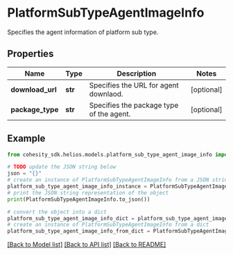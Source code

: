 # PlatformSubTypeAgentImageInfo

Specifies the agent information of platform sub type.

## Properties

Name | Type | Description | Notes
------------ | ------------- | ------------- | -------------
**download_url** | **str** | Specifies the URL for agent downlaod. | [optional] 
**package_type** | **str** | Specifies the package type of the agent. | [optional] 

## Example

```python
from cohesity_sdk.helios.models.platform_sub_type_agent_image_info import PlatformSubTypeAgentImageInfo

# TODO update the JSON string below
json = "{}"
# create an instance of PlatformSubTypeAgentImageInfo from a JSON string
platform_sub_type_agent_image_info_instance = PlatformSubTypeAgentImageInfo.from_json(json)
# print the JSON string representation of the object
print(PlatformSubTypeAgentImageInfo.to_json())

# convert the object into a dict
platform_sub_type_agent_image_info_dict = platform_sub_type_agent_image_info_instance.to_dict()
# create an instance of PlatformSubTypeAgentImageInfo from a dict
platform_sub_type_agent_image_info_from_dict = PlatformSubTypeAgentImageInfo.from_dict(platform_sub_type_agent_image_info_dict)
```
[[Back to Model list]](../README.md#documentation-for-models) [[Back to API list]](../README.md#documentation-for-api-endpoints) [[Back to README]](../README.md)


